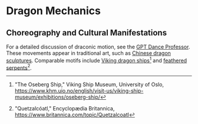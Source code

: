 # Dragon Mechanics
## Choreography and Cultural Manifestations
For a detailed discussion of draconic motion, see the [GPT Dance Professor](Choreography/GPT-Dance-Professor.md).
These movements appear in traditional art, such as [Chinese dragon sculptures](../China/Iconography/Sculptures/README.md).
Comparable motifs include [Viking dragon ships](../Western-Europe/Iconography/)[^1] and
[feathered serpents](../Meso-America/Iconography/)[^2].

[^1]: "The Oseberg Ship," Viking Ship Museum, University of Oslo,
https://www.khm.uio.no/english/visit-us/viking-ship-museum/exhibitions/oseberg-ship/
[^2]: "Quetzalcóatl," Encyclopædia Britannica,
https://www.britannica.com/topic/Quetzalcoatl

